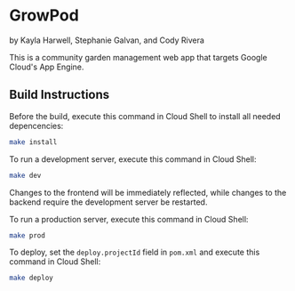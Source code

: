 # GrowPod

by Kayla Harwell, Stephanie Galvan, and Cody Rivera

This is a community garden management web app that targets Google Cloud's
App Engine.

## Build Instructions

Before the build, execute this command in Cloud Shell to install
all needed depencencies:

```bash
make install
```

To run a development server, execute this command in Cloud Shell:

```bash
make dev
```

Changes to the frontend will be immediately reflected, while changes
to the backend require the development server be restarted.

To run a production server, execute this command in Cloud Shell:

```bash
make prod
```

To deploy, set the `deploy.projectId` field in `pom.xml`
and execute this command in Cloud Shell:

```bash
make deploy
```
